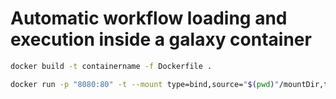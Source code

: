 # Automatic workflow loading and execution inside a galaxy container




```sh
docker build -t containername -f Dockerfile .
```


```sh
docker run -p "8080:80" -t --mount type=bind,source="$(pwd)"/mountDir,target=/mountDir containername 
```